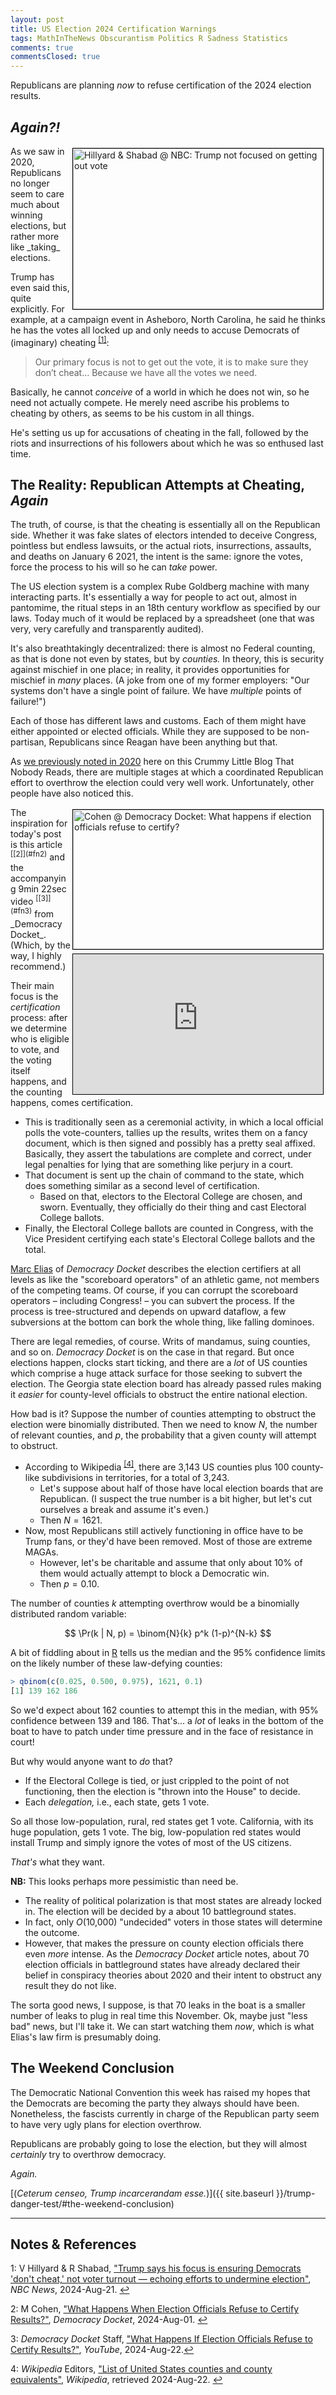 ```yaml
---
layout: post
title: US Election 2024 Certification Warnings
tags: MathInTheNews Obscurantism Politics R Sadness Statistics
comments: true
commentsClosed: true
---
```


Republicans are planning _now_ to refuse certification of the 2024 election results.  


## _Again?!_  

<img src="{{ site.baseurl }}/images/2024-08-22-elect-2024-cert-warn-nbc-1.jpg" width="400" height="257" alt="Hillyard &amp; Shabad @ NBC: Trump not focused on getting out vote" title="Hillyard &amp; Shabad @ NBC: Trump not focused on getting out vote" style="float: right; margin: 3px 3px 3px 3px; border: 1px solid #000000;">
As we saw in 2020, Republicans no longer seem to care much about winning elections, but
rather more like _taking_ elections.  

Trump has even said this, quite explicitly.  For example, at a campaign event in
Asheboro, North Carolina, he said he thinks he has the votes all locked up and only needs
to accuse Democrats of (imaginary) cheating <sup id="fn1a">[[1]](#fn1)</sup>:  

> Our primary focus is not to get out the vote, it is to make sure they don’t
> cheat&hellip;  Because we have all the votes we need.  

Basically, he cannot _conceive_ of a world in which he does not win, so he need not
actually compete.  He merely need ascribe his problems to cheating by others, as seems to
be his custom in all things.  

He's setting us up for accusations of cheating in the fall, followed by the riots and
insurrections of his followers about which he was so enthused last time.  


## The Reality: Republican Attempts at Cheating, _Again_  

The truth, of course, is that the cheating is essentially all on the Republican side.
Whether it was fake slates of electors intended to deceive Congress, pointless but endless
lawsuits, or the actual riots, insurrections, assaults, and deaths on January 6 2021, the
intent is the same: ignore the votes, force the process to his will so he can _take_
power.  

The US election system is a complex Rube Goldberg machine with many interacting parts.
It's essentially a way for people to act out, almost in pantomime, the ritual steps in an
18th century workflow as specified by our laws. Today much of it would be replaced by a
spreadsheet (one that was very, very carefully and transparently audited).  

It's also breathtakingly decentralized: there is almost no Federal counting, as that is
done not even by states, but by _counties._ In theory, this is security against mischief
in one place; in reality, it provides opportunities for mischief in _many_ places.  (A
joke from one of my former employers: "Our systems don't have a single point of failure.
We have _multiple_ points of failure!")  

Each of those has different laws and customs.  Each of them might have either appointed or
elected officials. While they are supposed to be non-partisan, Republicans since Reagan
have been anything but that.  

As [we previously noted in 2020](https://www.someweekendreading.blog/unsatisfactory-election/)
here on this Crummy Little Blog That Nobody Reads, there are multiple stages at which a
coordinated Republican effort to overthrow the election could very well work.
Unfortunately, other people have also noticed this.  

<img src="{{ site.baseurl }}/images/2024-08-22-elect-2024-cert-warn-dd-1.jpg" width="400" height="223" alt="Cohen @ Democracy Docket: What happens if election officials refuse to certify?" title="Cohen @ Democracy Docket: What happens if election officials refuse to certify?" style="float: right; margin: 3px 3px 3px 3px; border: 1px solid #000000;">
<iframe width="400" height="224" src="https://www.youtube.com/embed/_CR08Tp7_Fg?si=u2_LXiLNqj1cyBpO" allow="accelerometer; encrypted-media; gyroscope; picture-in-picture" allowfullscreen style="float: right; margin: 3px 3px 3px 3px; border: 1px solid #000000;"></iframe>
The inspiration for today's post is this article <sup id="fn2a">[[2]](#fn2)</sup> and the 
accompanying 9min 22sec video <sup id="fn3a">[[3]](#fn3)</sup> from _Democracy Docket_. (Which, by the
way, I highly recommend.)  

Their main focus is the _certification_ process: after we determine who is eligible to
vote, and the voting itself happens, and the counting happens, comes certification.  

- This is traditionally seen as a ceremonial activity, in which a local official polls the
  vote-counters, tallies up the results, writes them on a fancy document, which is then
  signed and possibly has a pretty seal affixed.  Basically, they assert the tabulations
  are complete and correct, under legal penalties for lying that are something like
  perjury in a court.  
- That document is sent up the chain of command to the state, which does something
  similar as a second level of certification.  
  - Based on that, electors to the Electoral College are chosen, and sworn.  Eventually,
    they officially do their thing and cast Electoral College ballots.  
- Finally, the Electoral College ballots are counted in Congress, with the Vice President
  certifying each state's Electoral College ballots and the total.

[Marc Elias](https://en.wikipedia.org/wiki/Marc_Elias) of _Democracy Docket_ describes the
election certifiers at all levels as like the "scoreboard operators" of an athletic game,
not members of the competing teams.  Of course, if you can corrupt the scoreboard
operators &ndash; including Congress! &ndash; you can subvert the process.  If the process
is tree-structured and depends on upward dataflow, a few subversions at the bottom can
bork the whole thing, like falling dominoes.  

There are legal remedies, of course.  Writs of mandamus, suing counties, and so on.
_Democracy Docket_ is on the case in that regard.  But once elections happen, clocks start
ticking, and there are a _lot_ of US counties which comprise a huge attack surface for
those seeking to subvert the election.  The Georgia state election board has already
passed rules making it _easier_ for county-level officials to obstruct the entire national
election.  

How bad is it?  Suppose the number of counties attempting to obstruct the election were
binomially distributed.  Then we need to know $N$, the number of relevant counties, and
$p$, the probability that a given county will attempt to obstruct.  
- According to Wikipedia <sup id="fn4a">[[4]](#fn4)</sup>, there are 3,143 US counties plus
  100 county-like subdivisions in territories, for a total of 3,243.  
  - Let's suppose about half of those have local election boards that are Republican.  (I
    suspect the true number is a bit higher, but let's cut ourselves a break and assume
    it's even.)  
  - Then $N = 1621$.  
- Now, most Republicans still actively functioning in office have to be Trump fans, or
  they'd have been removed.  Most of those are extreme MAGAs. 
  - However, let's be charitable and assume that only about 10% of them would actually
    attempt to block a Democratic win.  
  - Then $p = 0.10$.  

The number of counties $k$ attempting overthrow would be a binomially distributed random
variable:  

$$
\Pr(k | N, p) = \binom{N}{k} p^k (1-p)^{N-k}
$$

A bit of fiddling about in [R](https://www.r-project.org/) tells us the median and the 95%
confidence limits on the likely number of these law-defying counties:  

```R
> qbinom(c(0.025, 0.500, 0.975), 1621, 0.1)
[1] 139 162 186
```

So we'd expect about 162 counties to attempt this in the median, with 95% confidence
between 139 and 186.  That's&hellip; a _lot_ of leaks in the bottom of the boat to have to
patch under time pressure and in the face of resistance in court!  

But why would anyone want to _do_ that?  
- If the Electoral College is tied, or just crippled to the point of not functioning, then
  the election is "thrown into the House" to decide.  
- Each _delegation,_ i.e., each state, gets 1 vote.  

So all those low-population, rural, red states get 1 vote.  California, with its huge
population, gets 1 vote.  The big, low-population red states would install Trump and
simply ignore the votes of most of the US citizens.  

_That's_ what they want.  

__NB:__ This looks perhaps more pessimistic than need be.  
- The reality of political polarization is that most states are already locked in.  The
  election will be decided by a about 10 battleground states.  
- In fact, only $O$(10,000) "undecided" voters in those states will determine the outcome.  
- However, that makes the pressure on county election officials there even _more_ intense.
  As the _Democracy Docket_ article notes, about 70 election officials in battleground
  states have already declared their belief in conspiracy theories about 2020 and their
  intent to obstruct any result they do not like.  
  
The sorta good news, I suppose, is that 70 leaks in the boat is a smaller number of leaks
to plug in real time this November.  Ok, maybe just "less bad" news, but I'll take it.  We
can start watching them _now_, which is what Elias's law firm is presumably doing.  


## The Weekend Conclusion  

The Democratic National Convention this week has raised my hopes that the Democrats
are becoming the party they always should have been. Nonetheless, the fascists currently in
charge of the Republican party seem to have very ugly plans for election overthrow.  

Republicans are probably going to lose the election, but they will almost _certainly_ try
to overthrow democracy.  

_Again._  

[(_Ceterum censeo, Trump incarcerandam esse._)]({{ site.baseurl }}/trump-danger-test/#the-weekend-conclusion)  

---

## Notes &amp; References  

<!--
<sup id="fn1a">[[1]](#fn1)</sup>

<a id="fn1">1</a>: ***, ["***"](***), *** DOI: [***](***). [↩](#fn1a)  

<a href="{{ site.baseurl }}/images/***">
  <img src="{{ site.baseurl }}/images/***" width="400" height="***" alt="***" title="***" style="float: right; margin: 3px 3px 3px 3px; border: 1px solid #000000;">
</a>

<a href="***">
  <img src="{{ site.baseurl }}/images/***" width="550" height="***" alt="***" title="***" style="margin: 3px 3px 3px 3px; border: 1px solid #000000;">
</a>

<iframe width="400" height="224" src="***" allow="accelerometer; encrypted-media; gyroscope; picture-in-picture" allowfullscreen style="float: right; margin: 3px 3px 3px 3px; border: 1px solid #000000;"></iframe>
-->

<a id="fn1">1</a>: V Hillyard &amp; R Shabad, ["Trump says his focus is ensuring Democrats 'don't cheat,' not voter turnout — echoing efforts to undermine election"](https://www.nbcnews.com/politics/2024-election/trump-says-focus-ensuring-democrats-dont-cheat-not-voter-turnout-rcna167630), _NBC News_, 2024-Aug-21. [↩](#fn1a)  

<a id="fn2">2</a>: M Cohen, ["What Happens When Election Officials Refuse to Certify Results?"](https://www.democracydocket.com/analysis/what-happens-when-election-officials-refuse-to-certify-results/), _Democracy Docket_, 2024-Aug-01. [↩](#fn2a)  

<a id="fn3">3</a>: _Democracy Docket_ Staff, ["What Happens If Election Officials Refuse to Certify Results?"](https://www.youtube.com/watch?v=_CR08Tp7_Fg), _YouTube_, 2024-Aug-22.[↩](#fn3a)  

<a id="fn4">4</a>: _Wikipedia_ Editors, ["List of United States counties and county
equivalents"](https://en.wikipedia.org/wiki/List_of_United_States_counties_and_county_equivalents#:~:text=In%20total%2C%20the%2050%20states,United%20States%20as%20county%20equivalents.), _Wikipedia_, retrieved 2024-Aug-22. [↩](#fn4a)  
